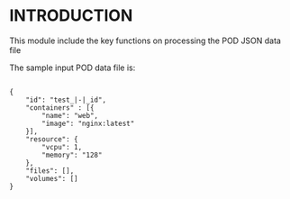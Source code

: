 # INTRODUCTION

This module include the key functions on processing the POD JSON data file

The sample input POD data file is:

<pre><code>
{
	"id": "test_|-|_id",
	"containers" : [{
		"name": "web",
		"image": "nginx:latest"
	}],
	"resource": {
		"vcpu": 1,
		"memory": "128"
	},
	"files": [],
	"volumes": []
}
</code></pre>

